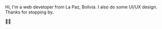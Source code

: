 Hi, I'm a web developer from La Paz, Bolivia. I also do some UI/UX design. Thanks for stopping by.

✌🏾

<!---
andres-guzman/andres-guzman is a ✨ special ✨ repository because its `README.md` (this file) appears on your GitHub profile.
You can click the Preview link to take a look at your changes.
--->
